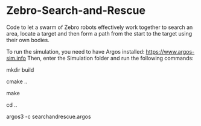 # Zebro-Search-and-Rescue
Code to let a swarm of Zebro robots effectively work together to search an area, locate a target and then form a path from the start to the target using their own bodies.

To run the simulation, you need to have Argos installed: https://www.argos-sim.info
Then, enter the Simulation folder and run the following commands:

mkdir build

cmake ..

make

cd ..

argos3 -c searchandrescue.argos
